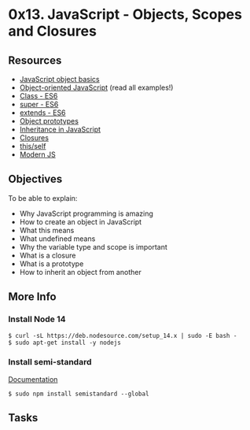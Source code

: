 # 0x13. JavaScript - Objects, Scopes and Closures

## Resources
- [JavaScript object basics](https://developer.mozilla.org/en-US/docs/Learn/JavaScript/Objects/Basics)
- [Object-oriented JavaScript](https://developer.mozilla.org/en-US/docs/Web/JavaScript/Reference/Classes) (read all examples!)
- [Class - ES6](https://developer.mozilla.org/en-US/docs/Learn/JavaScript/Objects/Classes_in_JavaScript)
- [super - ES6](https://developer.mozilla.org/en-US/docs/Web/JavaScript/Reference/Operators/super)
- [extends - ES6](https://developer.mozilla.org/en-US/docs/Web/JavaScript/Reference/Classes/extends)
- [Object prototypes](https://developer.mozilla.org/en-US/docs/Learn/JavaScript/Objects/Object_prototypes)
- [Inheritance in JavaScript]()
- [Closures](https://developer.mozilla.org/en-US/docs/Web/JavaScript/Closures)
- [this/self](https://alistapart.com/article/getoutbindingsituations/)
- [Modern JS](https://github.com/mbeaudru/modern-js-cheatsheet)

## Objectives
To be able to explain:
- Why JavaScript programming is amazing
- How to create an object in JavaScript
- What this means
- What undefined means
- Why the variable type and scope is important
- What is a closure
- What is a prototype
- How to inherit an object from another

## More Info

### Install Node 14

```
$ curl -sL https://deb.nodesource.com/setup_14.x | sudo -E bash -
$ sudo apt-get install -y nodejs
```

### Install semi-standard

[Documentation](https://github.com/standard/semistandard)

```
$ sudo npm install semistandard --global
```

## Tasks